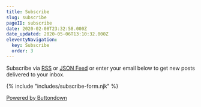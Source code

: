 ```yaml
---
title: Subscribe
slug: subscribe
pageID: subscribe
date: 2020-02-08T23:32:58.000Z
date_updated: 2020-05-06T13:10:32.000Z
eleventyNavigation:
  key: Subscribe
  order: 3
---
```


Subscribe via [RSS](/rss) or [JSON Feed](/feed.json) or enter your email below to get new posts delivered to your inbox.

{% include "includes/subscribe-form.njk" %}
  
<p class="powered-by-buttondown">
  <a href="https://buttondown.email/refer/seanlunsford" target="_blank">Powered by Buttondown</a>
</p>
